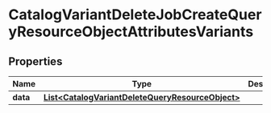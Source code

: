 # CatalogVariantDeleteJobCreateQueryResourceObjectAttributesVariants

## Properties
Name | Type | Description | Notes
------------ | ------------- | ------------- | -------------
**data** | [**List&lt;CatalogVariantDeleteQueryResourceObject&gt;**](CatalogVariantDeleteQueryResourceObject.md) |  | 
